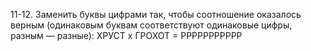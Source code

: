 11-12. Заменить буквы цифрами так, чтобы соотношение оказалось
верным (одинаковым буквам соответствуют одинаковые цифры,
разным — разные):
ХРУСТ x ГРОХОТ = РРРРРРРРРРР
                           
                      
